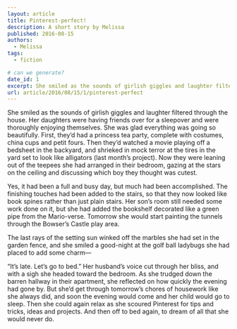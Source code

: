 ```yaml
---
layout: article
title: Pinterest-perfect!
description: A short story by Melissa
published: 2016-08-15
authors:
  - Melissa
tags:
  - fiction

# can we generate?
date_id: 1
excerpt: She smiled as the sounds of girl­ish gig­gles and laugh­ter fil­tered through the house. Her daugh­ters were hav­ing friends over for a sleep­over and were thor­oughly en­joy­ing them­selves. She was glad every­thing was go­ing so beau­ti­fully.
url: article/2016/08/15/1/pinterest-perfect
---
```

She smiled as the sounds of girlish giggles and laughter filtered through the house. Her daughters were having friends over for a sleepover and were thoroughly enjoying themselves. She was glad everything was going so beautifully. First, they’d had a princess tea party, complete with costumes, china cups and petit fours. Then they’d watched a movie playing off a bedsheet in the backyard, and shrieked in mock terror at the tires in the yard set to look like alligators (last month’s project). Now they were leaning out of the teepees she had arranged in their bedroom, gazing at the stars on the ceiling and discussing which boy they thought was cutest.

Yes, it had been a full and busy day, but much had been accomplished. The finishing touches had been added to the stairs, so that they now looked like book spines rather than just plain stairs. Her son’s room still needed some work done on it, but she had added the bookshelf decorated like a green pipe from the Mario-verse. Tomorrow she would start painting the tunnels through the Bowser’s Castle play area.

The last rays of the setting sun winked off the marbles she had set in the garden fence, and she smiled a good-night at the golf ball ladybugs she had placed to add some charm—

“It’s late. Let’s go to bed.” Her husband’s voice cut through her bliss, and with a sigh she headed toward the bedroom. As she trudged down the barren hallway in their apartment, she reflected on how quickly the evening had gone by. But she’d get through tomorrow’s chores of housework like she always did, and soon the evening would come and her child would go to sleep. Then she could again relax as she scoured Pinterest for tips and tricks, ideas and projects. And then off to bed again, to dream of all that she would never do.